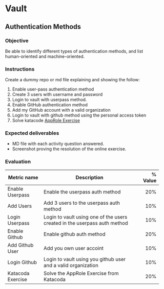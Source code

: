 # Vault
## Authentication Methods

### Objective
Be able to identify different types of authentication methods, and list human-oriented and machine-oriented.

### Instructions
Create a dummy repo or md file explaining and showing the follow:
1. Enable user-pass authentication method
1. Create 3 users with username and password
1. Login to vault with userpass method.
1. Enable GitHub authentication method
1. Add my GitHub account with a valid organization
1. Login to vault with github method using the personal access token
1. Solve katacode [AppRole Exercise](https://www.katacoda.com/hashicorp/scenarios/vault-approle)

### Expected deliverables
- MD file with each activity question answered.
- Screenshot proving the resolution of the online exercise.

### Evaluation

| Metric name | Description | % Value |
| ----------- |-------------| -------:|
| Enable Userpass | Enable the userpass auth method | 20% |
| Add Users | Add 3 users to the userpass auth method | 10% |
| Login Userpass | Login to vault using one of the users created in the userpass auth method | 10% |
| Enable Github | Enable github auth method | 20% |
| Add Github User | Add you own user accoint| 10% |
| Login Github | Login to vault using you github user and a valid organization | 10% |
| Katacoda Exercise | Solve the AppRole Exercise from Katacoda | 20% |
